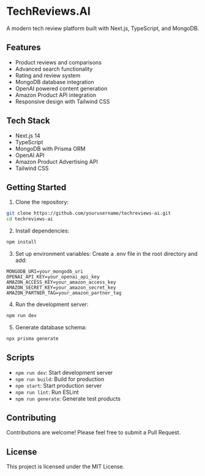 # TechReviews.AI

A modern tech review platform built with Next.js, TypeScript, and MongoDB.

## Features

- Product reviews and comparisons
- Advanced search functionality
- Rating and review system
- MongoDB database integration
- OpenAI powered content generation
- Amazon Product API integration
- Responsive design with Tailwind CSS

## Tech Stack

- Next.js 14
- TypeScript
- MongoDB with Prisma ORM
- OpenAI API
- Amazon Product Advertising API
- Tailwind CSS

## Getting Started

1. Clone the repository:
```bash
git clone https://github.com/yourusername/techreviews-ai.git
cd techreviews-ai
```

2. Install dependencies:
```bash
npm install
```

3. Set up environment variables:
Create a .env file in the root directory and add:
```
MONGODB_URI=your_mongodb_uri
OPENAI_API_KEY=your_openai_api_key
AMAZON_ACCESS_KEY=your_amazon_access_key
AMAZON_SECRET_KEY=your_amazon_secret_key
AMAZON_PARTNER_TAG=your_amazon_partner_tag
```

4. Run the development server:
```bash
npm run dev
```

5. Generate database schema:
```bash
npx prisma generate
```

## Scripts

- `npm run dev`: Start development server
- `npm run build`: Build for production
- `npm start`: Start production server
- `npm run lint`: Run ESLint
- `npm run generate`: Generate test products

## Contributing

Contributions are welcome! Please feel free to submit a Pull Request.

## License

This project is licensed under the MIT License. 